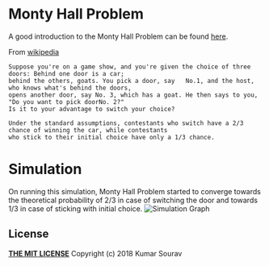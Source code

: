 # Monty Hall Problem

A good introduction to the Monty Hall Problem can be found [here](https://youtu.be/ugbWqWCcxrg).

From [wikipedia](https://en.wikipedia.org/wiki/Monty_Hall_problem)
```text
Suppose you're on a game show, and you're given the choice of three doors: Behind one door is a car; 
behind the others, goats. You pick a door, say   No.1, and the host, who knows what's behind the doors, 
opens another door, say No. 3, which has a goat. He then says to you, "Do you want to pick doorNo. 2?" 
Is it to your advantage to switch your choice?

Under the standard assumptions, contestants who switch have a 2/3 chance of winning the car, while contestants
who stick to their initial choice have only a 1/3 chance.
 ```
# Simulation
On running this simulation, Monty Hall Problem started to converge towards the theoretical probability of 2/3 in case of switching the door and towards 1/3 in case of sticking with initial choice.
![Simulation Graph](anim.gif)

## License
[**THE MIT LICENSE**](../LICENSE) Copyright (c) 2018 Kumar Sourav

